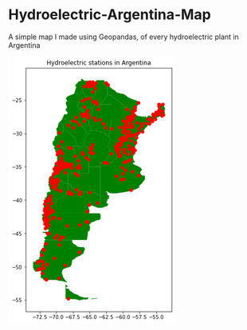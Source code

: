 # Hydroelectric-Argentina-Map
A simple map I made using Geopandas, of every hydroelectric plant in Argentina

![ArgentinaMap](https://github.com/AlejandroFNadal/Hydroelectric-Argentina-Map/blob/main/images/map.png)
